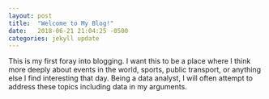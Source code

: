 ```yaml
---
layout: post
title:  "Welcome to My Blog!"
date:   2018-06-21 21:04:25 -0500
categories: jekyll update
---
```

This is my first foray into blogging. I want this to be a place where I think more deeply about events in the world,
sports, public transport, or anything else I find interesting that day. Being a data analyst, I will often attempt to
address these topics including data in my arguments.
